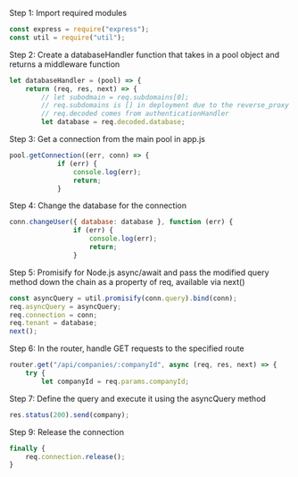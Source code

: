 Step 1: Import required modules

```js
const express = require("express");
const util = require("util");
```

Step 2: Create a databaseHandler function that takes in a pool object and returns a middleware function

```js
let databaseHandler = (pool) => {
    return (req, res, next) => {
        // let subodmain = req.subdomains[0];
        // req.subdomains is [] in deployment due to the reverse_proxy
        // req.decoded comes from authenticationHandler
        let database = req.decoded.database;
```

Step 3: Get a connection from the main pool in app.js

```js
pool.getConnection((err, conn) => {
            if (err) {
                console.log(err);
                return;
            }
```

Step 4: Change the database for the connection

```js
conn.changeUser({ database: database }, function (err) {
                if (err) {
                    console.log(err);
                    return;
                }
```

Step 5: Promisify for Node.js async/await and pass the modified query method down the chain as a property of req, available via next()

```js
const asyncQuery = util.promisify(conn.query).bind(conn);
req.asyncQuery = asyncQuery;
req.connection = conn;
req.tenant = database;
next();
```

Step 6: In the router, handle GET requests to the specified route

```js
router.get("/api/companies/:companyId", async (req, res, next) => {
    try {
        let companyId = req.params.companyId;
```

Step 7: Define the query and execute it using the asyncQuery method

```js
res.status(200).send(company);
```

Step 9: Release the connection

```js
finally {
    req.connection.release();
}
```